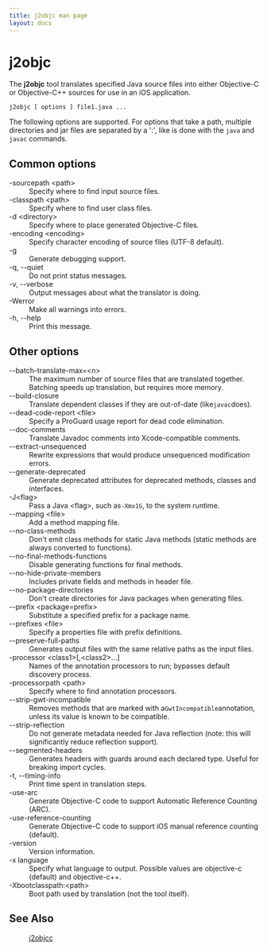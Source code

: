 ```yaml
---
title: j2objc man page
layout: docs
---
```


# j2objc

The **j2objc** tool translates specified Java source files into either Objective-C or
Objective-C++ sources for use in an iOS application.

    j2objc [ options ] file1.java ...

The following options are supported. For options that take a path, multiple directories and jar files are separated by a ':', like is done with the `java` and `javac` commands.

## Common options
<dl>
<dt>-sourcepath &lt;path&gt;</dt>
<dd>Specify where to find input source files.</dd>

<dt>-classpath &lt;path&gt;</dt>
<dd>Specify where to find user class files.</dd>

<dt>-d &lt;directory&gt;</dt>
<dd>Specify where to place generated Objective-C files.</dd>

<dt>-encoding &lt;encoding&gt;</dt>
<dd>Specify character encoding of source files (UTF-8 default).</dd>

<dt>-g</dt>
<dd>Generate debugging support.</dd>

<dt>-q, --quiet</dt>
<dd>Do not print status messages.</dd>

<dt>-v, --verbose</dt>
<dd>Output messages about what the translator is doing.</dd>

<dt>-Werror</dt>
<dd>Make all warnings into errors.</dd>

<dt>-h, --help</dt>
<dd>Print this message.</dd>
</dl>

## Other options
<dl>
<dt>--batch-translate-max=&lt;n&gt;</dt>
<dd>The maximum number of source files that are translated together. Batching speeds up translation, but
requires more memory.</dd>

<dt>--build-closure</dt>
<dd>Translate dependent classes if they are out-of-date (like<code>javac</code>does).

<dt>--dead-code-report &lt;file&gt;</dt>
<dd>Specify a ProGuard usage report for dead code elimination.</dd>

<dt>--doc-comments</dt>
<dd>Translate Javadoc comments into Xcode-compatible comments.</dd>

<dt>--extract-unsequenced</dt>
<dd>Rewrite expressions that would produce unsequenced modification errors.</dd>

<dt>--generate-deprecated</dt>
<dd>Generate deprecated attributes for deprecated methods, classes and interfaces.</dd>

<dt>-J&lt;flag&gt;</dt>
<dd>Pass a Java &lt;flag&gt;, such as<code>-Xmx1G</code>, to the system runtime.</dd>

<dt>--mapping &lt;file&gt;</dt>
<dd>Add a method mapping file.</dd>

<dt>--no-class-methods</dt>
<dd>Don't emit class methods for static Java methods (static methods are 
always converted to functions).</dd>

<dt>--no-final-methods-functions</dt>
<dd>Disable generating functions for final methods.</dd>

<dt>--no-hide-private-members</dt>
<dd>Includes private fields and methods in header file.</dd>

<dt>--no-package-directories</dt>
<dd>Don't create directories for Java packages when generating files.</dd>

<dt>--prefix &lt;package=prefix&gt;</dt>
<dd>Substitute a specified prefix for a package name.</dd>

<dt>--prefixes &lt;file&gt;</dt>
<dd>Specify a properties file with prefix definitions.</dd>

<dt>--preserve-full-paths</dt>
<dd>Generates output files with the same relative paths as the input files.</dd>

<dt>-processor &lt;class1&gt;[,&lt;class2&gt;...]</dt>
<dd>Names of the annotation processors to run; bypasses default discovery process.</dd>

<dt>-processorpath &lt;path&gt;</dt>
<dd>Specify where to find annotation processors.</dd>

<dt>--strip-gwt-incompatible</dt>
<dd>Removes methods that are marked with a<code>GwtIncompatible</code>annotation, unless its value is known to be compatible.</dd>

<dt>--strip-reflection</dt>
<dd>Do not generate metadata needed for Java reflection (note: this will significantly reduce reflection support).</dd>

<dt>--segmented-headers</dt>
<dd>Generates headers with guards around each declared type. Useful for breaking import cycles.</dd>

<dt>-t, --timing-info</dt>
<dd>Print time spent in translation steps.</dd>

<dt>-use-arc</dt>
<dd>Generate Objective-C code to support Automatic Reference Counting (ARC).</dd>

<dt>-use-reference-counting</dt>
<dd>Generate Objective-C code to support iOS manual
reference counting (default).</dd>

<dt>-version</dt>
<dd>Version information.</dd>

<dt>-x language</dt>
<dd>Specify what language to output.  Possible values
are objective-c (default) and objective-c++.</dd>

<dt>-Xbootclasspath:&lt;path&gt;</dt>
<dd>Boot path used by translation (not the tool itself).</dd>
</dl>

<h2>See Also</h2>

<dl><dd><a href="j2objcc.html">j2objcc</a></dd></dl>
